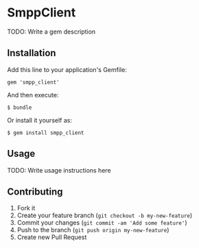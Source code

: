 # SmppClient

TODO: Write a gem description

## Installation

Add this line to your application's Gemfile:

    gem 'smpp_client'

And then execute:

    $ bundle

Or install it yourself as:

    $ gem install smpp_client

## Usage

TODO: Write usage instructions here

## Contributing

1. Fork it
2. Create your feature branch (`git checkout -b my-new-feature`)
3. Commit your changes (`git commit -am 'Add some feature'`)
4. Push to the branch (`git push origin my-new-feature`)
5. Create new Pull Request
